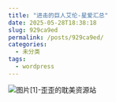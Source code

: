 ```yaml
---
title: "进击的巨人艾伦-星爱汇总"
date: 2025-05-28T18:38:18
slug: 929ca9ed
permalink: /posts/929ca9ed/
categories:
  - 未分类
tags:
  - wordpress
---
```


![图片[1]-歪歪的耽美资源站](/images/wp/929ca9ed-44be3a9a.jpg)
